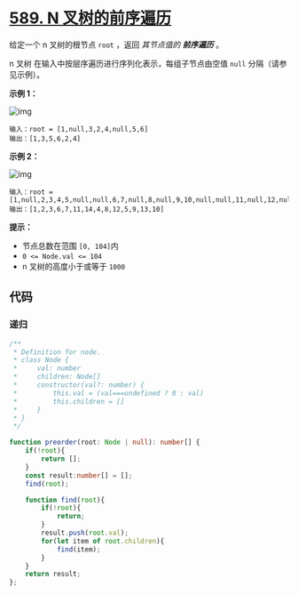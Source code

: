 # [589. N 叉树的前序遍历](https://leetcode.cn/problems/n-ary-tree-preorder-traversal/)

给定一个 n 叉树的根节点 `root` ，返回 *其节点值的 **前序遍历*** 。

n 叉树 在输入中按层序遍历进行序列化表示，每组子节点由空值 `null` 分隔（请参见示例）。


**示例 1：**

![img](https://qiniucloud.qishilong.space/images/202308222337179.png)

```
输入：root = [1,null,3,2,4,null,5,6]
输出：[1,3,5,6,2,4]
```

**示例 2：**

![img](https://qiniucloud.qishilong.space/images/202308222337654.png)

```
输入：root = [1,null,2,3,4,5,null,null,6,7,null,8,null,9,10,null,null,11,null,12,null,13,null,null,14]
输出：[1,2,3,6,7,11,14,4,8,12,5,9,13,10]
```

 

**提示：**

-   节点总数在范围 `[0, 104]`内
-   `0 <= Node.val <= 104`
-   n 叉树的高度小于或等于 `1000`

## 代码

### 递归

```ts
/**
 * Definition for node.
 * class Node {
 *     val: number
 *     children: Node[]
 *     constructor(val?: number) {
 *         this.val = (val===undefined ? 0 : val)
 *         this.children = []
 *     }
 * }
 */

function preorder(root: Node | null): number[] {
    if(!root){
        return [];
    }
    const result:number[] = [];
    find(root);

    function find(root){
        if(!root){
            return;
        }
        result.push(root.val);
        for(let item of root.children){
            find(item);
        }
    }
    return result;
};
```



